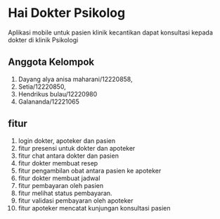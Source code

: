 # Hai Dokter Psikolog
Aplikasi mobile untuk pasien klinik kecantikan dapat konsultasi kepada dokter di klinik Psikologi 

## Anggota Kelompok

1. Dayang alya anisa maharani/12220858, 
2. Setia/12220850,  
3. Hendrikus bulau/12220980
4. Galananda/12221065

## fitur
1. login dokter, apoteker dan pasien
2. fitur presensi untuk dokter dan apoteker
3. fitur chat antara dokter dan pasien
4. fitur dokter membuat resep
5. fitur pengambilan obat antara pasien ke apoteker
6. fitur dokter membuat jadwal
7. fitur pembayaran oleh pasien
8. fitur melihat status pembayaran.
9. fitur validasi pembayaran oleh apoteker
10. fitur apoteker mencatat kunjungan konsultasi pasien
